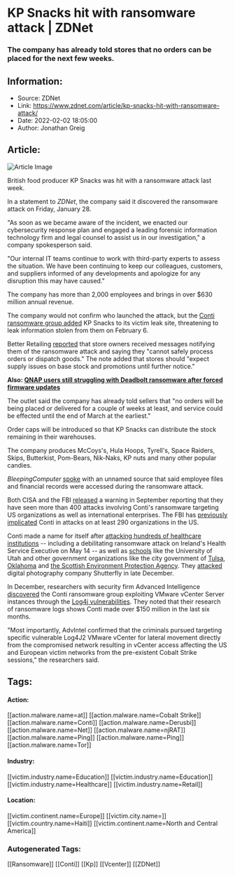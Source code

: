 # KP Snacks hit with ransomware attack | ZDNet
### The company has already told stores that no orders can be placed for the next few weeks.

## Information:
+ Source: ZDNet
+ Link: https://www.zdnet.com/article/kp-snacks-hit-with-ransomware-attack/
+ Date: 2022-02-02 18:05:00
+ Author: Jonathan Greig


## Article:
![Article Image](https://www.zdnet.com/a/img/resize/a4550ead0a680d5bad121dff8abf01c71086179a/2021/12/15/95db5c0f-3416-4836-a1bc-5564eb7f4b5c/ransomware-2022.jpg?width=770&height=578&fit=crop&auto=webp)

British food producer KP Snacks was hit with a ransomware attack last week.

In a statement to *ZDNet*, the company said it discovered the ransomware attack on Friday, January 28. 


"As soon as we became aware of the incident, we enacted our cybersecurity response plan and engaged a leading forensic information technology firm and legal counsel to assist us in our investigation," a company spokesperson said. 

"Our internal IT teams continue to work with third-party experts to assess the situation. We have been continuing to keep our colleagues, customers, and suppliers informed of any developments and apologize for any disruption this may have caused."

The company has more than 2,000 employees and brings in over $630 million annual revenue. 

The company would not confirm who launched the attack, but the [Conti ransomware group added](https://twitter.com/ido_cohen2/status/1488522037278789637/photo/2) KP Snacks to its victim leak site, threatening to leak information stolen from them on February 6. 

Better Retailing [reported](https://www.betterretailing.com/news/exclusive-kp-snacks-cyber-attack-hits-production-and-delivery-to-stores/) that store owners received messages notifying them of the ransomware attack and saying they "cannot safely process orders or dispatch goods." The note added that stores should "expect supply issues on base stock and promotions until further notice."






**Also: [QNAP users still struggling with Deadbolt ransomware after forced firmware updates](https://www.zdnet.com/article/decryptor-released-for-deadbolt-ransomware-affecting-qnap-nas-devices/)**

The outlet said the company has already told sellers that "no orders will be being placed or delivered for a couple of weeks at least, and service could be effected until the end of March at the earliest."

Order caps will be introduced so that KP Snacks can distribute the stock remaining in their warehouses. 

The company produces McCoys's, Hula Hoops, Tyrell's, Space Raiders, Skips, Butterkist, Pom-Bears, Nik-Naks, KP nuts and many other popular candies.

*BleepingComputer* [spoke](https://www.bleepingcomputer.com/news/security/kp-snacks-giant-hit-by-conti-ransomware-deliveries-disrupted/) with an unnamed source that said employee files and financial records were accessed during the ransomware attack.

Both CISA and the FBI [released](https://www.zdnet.com/article/cisa-releases-advisory-on-conti-ransomware-notes-increase-in-attacks-after-more-than-400-incidents/) a warning in September reporting that they have seen more than 400 attacks involving Conti's ransomware targeting US organizations as well as international enterprises. The FBI has [previously implicated](https://www.zdnet.com/article/fbi-identifies-16-conti-ransomware-attacks-striking-us-healthcare-first-responders/) Conti in attacks on at least 290 organizations in the US.  

Conti made a name for itself after [attacking hundreds of healthcare institutions](https://www.zdnet.com/article/fbi-identifies-16-conti-ransomware-attacks-striking-us-healthcare-first-responders/) -- including a debilitating ransomware attack on Ireland's Health Service Executive on May 14 -- as well as [schools](https://www.zdnet.com/article/conti-ryuk-joins-the-ranks-of-ransomware-gangs-operating-data-leak-sites/) like the University of Utah and other government organizations like the city government of [Tulsa, Oklahoma](https://www.zdnet.com/article/tulsa-warns-residents-that-police-citations-and-reports-leaked-to-dark-web-after-conti-ransomware-attack/) and [the Scottish Environment Protection Agency](https://www.zdnet.com/article/hackers-publish-thousands-of-files-after-government-agency-refuses-to-pay-ransom/). They [attacked](https://www.zdnet.com/article/shutterfly-reports-ransomware-incident/) digital photography company Shutterfly in late December. 

In December, researchers with security firm Advanced Intelligence [discovered](https://www.zdnet.com/article/conti-ransomware-attacking-vmware-vcenter-servers-through-log4j-vulnerability/) the Conti ransomware group exploiting VMware vCenter Server instances through the [Log4j vulnerabilities](https://www.zdnet.com/article/log4j-zero-day-flaw-what-you-need-to-know-and-how-to-protect-yourself/). They noted that their research of ransomware logs shows Conti made over $150 million in the last six months.

"Most importantly, AdvIntel confirmed that the criminals pursued targeting specific vulnerable Log4J2 VMware vCenter for lateral movement directly from the compromised network resulting in vCenter access affecting the US and European victim networks from the pre-existent Cobalt Strike sessions," the researchers said.





## Tags:

#### Action:
[[action.malware.name=at]] [[action.malware.name=Cobalt Strike]] [[action.malware.name=Conti]] [[action.malware.name=Derusbi]] [[action.malware.name=Net]] [[action.malware.name=njRAT]] [[action.malware.name=Ping]] [[action.malware.name=Ping]] [[action.malware.name=Tor]]

#### Industry:
[[victim.industry.name=Education]] [[victim.industry.name=Education]] [[victim.industry.name=Healthcare]] [[victim.industry.name=Retail]]

#### Location:
[[victim.continent.name=Europe]] [[victim.city.name=]] [[victim.country.name=Haiti]] [[victim.continent.name=North and Central America]]

### Autogenerated Tags:
[[Ransomware]] [[Conti]] [[Kp]] [[Vcenter]] [[ZDNet]]

